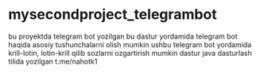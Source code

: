 # mysecondproject_telegrambot
bu proyektda telegram bot yozilgan
bu dastur yordamida telegram bot haqida asosiy tushunchalarni olish mumkin
ushbu telegram bot yordamida krill-lotin, lotin-krill qilib sozlarni ozgartirish mumkin
dastur java dasturlash tilida yozilgan
t.me/nahotk1
